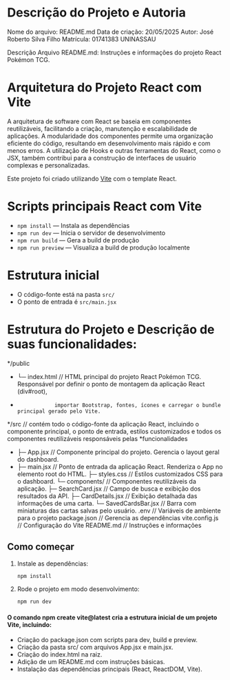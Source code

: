 # Descrição do Projeto e Autoria
Nome do arquivo: README.md
Data de criação: 20/05/2025
Autor: José Roberto Silva Filho
Matrícula: 01741383 UNINASSAU

Descrição Arquivo README.md:
Instruções e informações do projeto React Pokémon TCG.

# Arquitetura do  Projeto React com Vite
A arquitetura de software com React se baseia em componentes reutilizáveis, facilitando a criação, manutenção e escalabilidade de aplicações. A modularidade dos componentes permite uma organização eficiente do código, resultando em desenvolvimento mais rápido e com menos erros. A utilização de Hooks e outras ferramentas do React, como o JSX, também contribui para a construção de interfaces de usuário complexas e personalizadas.

Este projeto foi criado utilizando [Vite](https://vitejs.dev/) com o template React.

# Scripts principais React com Vite

- `npm install` — Instala as dependências
- `npm run dev` — Inicia o servidor de desenvolvimento
- `npm run build` — Gera a build de produção
- `npm run preview` — Visualiza a build de produção localmente

# Estrutura inicial
- O código-fonte está na pasta `src/`
- O ponto de entrada é `src/main.jsx`

# Estrutura do Projeto e Descrição de suas funcionalidades:

*/public
*  └─ index.html              // HTML principal do projeto React Pokémon TCG. Responsável por definir o ponto de montagem da aplicação React (div#root),
*                 importar Bootstrap, fontes, ícones e carregar o bundle principal gerado pelo Vite.
*/src                         // contém todo o código-fonte da aplicação React, incluindo o componente principal, o ponto de entrada, estilos customizados e todos os componentes reutilizáveis responsáveis pelas *funcionalidades
* ├─ App.jsx                // Componente principal do projeto. Gerencia o layout geral do dashboard.
*  ├─ main.jsx               // Ponto de entrada da aplicação React. Renderiza o App no elemento root do HTML.
  ├─ styles.css             // Estilos customizados CSS para o dashboard.
  └─ components/            // Componentes reutilizáveis da aplicação.
      ├─ SearchCard.jsx     // Campo de busca e exibição dos resultados da API.
      ├─ CardDetails.jsx    // Exibição detalhada das informações de uma carta.
      └─ SavedCardsBar.jsx  // Barra com miniaturas das cartas salvas pelo usuário.
.env  //  Variáveis de ambiente para o projeto
package.json                // Gerencia as dependências
vite.config.js              // Configuração do Vite
README.md                   // Instruções e informações


## Como começar
1. Instale as dependências:
   ```sh
   npm install
   ```
2. Rode o projeto em modo desenvolvimento:
   ```sh
   npm run dev

 #### O comando npm create vite@latest cria a estrutura inicial de um projeto Vite, incluindo:
- Criação do package.json com scripts para dev, build e preview.
- Criação da pasta src/ com arquivos App.jsx e main.jsx.
- Criação do index.html na raiz.
- Adição de um README.md com instruções básicas.
- Instalação das dependências principais (React, ReactDOM, Vite).








